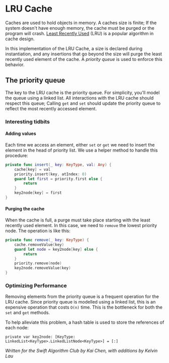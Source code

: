 # LRU Cache

Caches are used to hold objects in memory. A caches size is finite; If the system doesn't have enough memory, the cache must be purged or the program will crash. [Least Recently Used][1] (LRU) is a popular algorithm in cache design.

In this implementation of the LRU Cache, a size is declared during instantiation, and any insertions that go beyond the size will purge the least recently used element of the cache. A *priority queue* is used to enforce this behavior.

## The priority queue

The key to the LRU cache is the priority queue. For simplicity, you'll model the queue using a linked list. All interactions with the LRU cache should respect this queue; Calling `get` and `set` should update the priority queue to reflect the most recently accessed element.

### Interesting tidbits


#### Adding values

Each time we access an element, either `set` or `get` we need to insert the element in the head of priority list. We use a helper method to handle this procedure:

```swift
private func insert(_ key: KeyType, val: Any) {
	cache[key] = val
	priority.insert(key, atIndex: 0)
	guard let first = priority.first else {
		return
	}
	key2node[key] = first
}
```

#### Purging the cache

When the cache is full, a purge must take place starting with the least recently used element. In this case, we need to `remove` the lowest priority node. The operation is like this:

```swift
private func remove(_ key: KeyType) {
	cache.removeValue(key)
	guard let node = key2node[key] else {
		return
	}
	priority.remove(node)
	key2node.removeValue(key)
}
```

### Optimizing Performance

Removing elements from the priority queue is a frequent operation for the LRU cache. Since priority queue is modelled using a linked list, this is an expensive operation that costs `O(n)` time. This is the bottleneck for both the `set` and `get` methods.

To help alleviate this problem, a hash table is used to store the references of each node:

```
private var key2node: [KeyType: LinkedList<KeyType>.LinkedListNode<KeyType>] = [:]
```

*Written for the Swift Algorithm Club by Kai Chen, with additions by Kelvin Lau*


[1]:	https://en.wikipedia.org/wiki/Cache_replacement_policies#LRU
